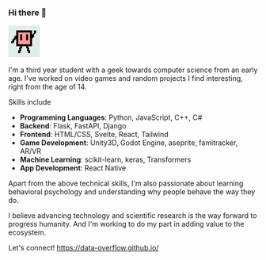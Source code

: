 ### Hi there 👋
![](https://raw.githubusercontent.com/data-overflow/data-overflow/main/hiwi.gif)

I'm a third year student with a geek towards computer science from an early age. I've worked on video games and random projects I find interesting, right from the age of 14.

Skills include 
- **Programming Languages**: Python, JavaScript, C++, C#
- **Backend**: Flask, FastAPI, Django
- **Frontend**: HTML/CSS, Svelte, React, Tailwind 
- **Game Development**: Unity3D, Godot Engine, aseprite, famitracker, AR/VR
- **Machine Learning**: scikit-learn, keras, Transformers
- **App Development**: React Native

Apart from the above technical skills, I'm also passionate about learning behavioral psychology and understanding why people behave the way they do.

I believe advancing technology and scientific research is the way forward to progress humanity. And I'm working to do my part in adding value to the ecosystem.

Let's connect!
https://data-overflow.github.io/
<!--
**data-overflow/data-overflow** is a ✨ _special_ ✨ repository because its `README.md` (this file) appears on your GitHub profile.

Here are some ideas to get you started:

- 🔭 I’m currently working on ...
- 🌱 I’m currently learning ...
- 👯 I’m looking to collaborate on ...
- 🤔 I’m looking for help with ...
- 💬 Ask me about ...
- 📫 How to reach me: ...
- 😄 Pronouns: ...
- ⚡ Fun fact: ...
-->
